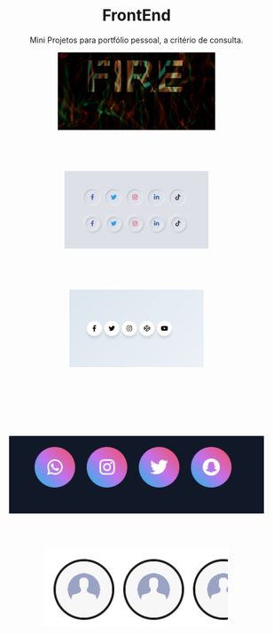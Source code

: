 <h1 align="center">FrontEnd</h1>


 <p align="center">Mini Projetos para portfólio pessoal, a critério de consulta.</p>
 
 <div align="center" style="margin: 10px;"> 
 <img height="140em" src="https://github.com/B4rry4ll3n/FrontEnd/blob/main/ProjectImg/Screenshot_31.png"/>
 </div>
  <br/>
    <br/>
      <br/>
<div align="center" style="margin: 10px;"> 
    <img height="140em" src="https://github.com/B4rry4ll3n/FrontEnd/blob/main/ProjectImg/Screenshot_32.png"/>
   </div>
  <br/>
    <br/>
      <br/>
  
  <div align="center" style="margin: 10px;"> 
  <img height="140em" src="https://github.com/B4rry4ll3n/FrontEnd/blob/main/ProjectImg/Screenshot_33.png"/>
  </div>
   <br/>
    <br/>
      <br/>
  
  <div align="center" style="margin-top: 10px; padding-top:50px;"> 
  <img height="140em" src="https://github.com/B4rry4ll3n/FrontEnd/blob/main/ProjectImg/Screenshot_34.png"/>
  </div>
    <br/>
     <br/>
       <br/>
   <div align="center" style="margin: 10px;"> 
  <img height="140em" src="https://github.com/B4rry4ll3n/FrontEnd/blob/main/ProjectImg/storiesInstagram.png"/>
   </div>
  
 
